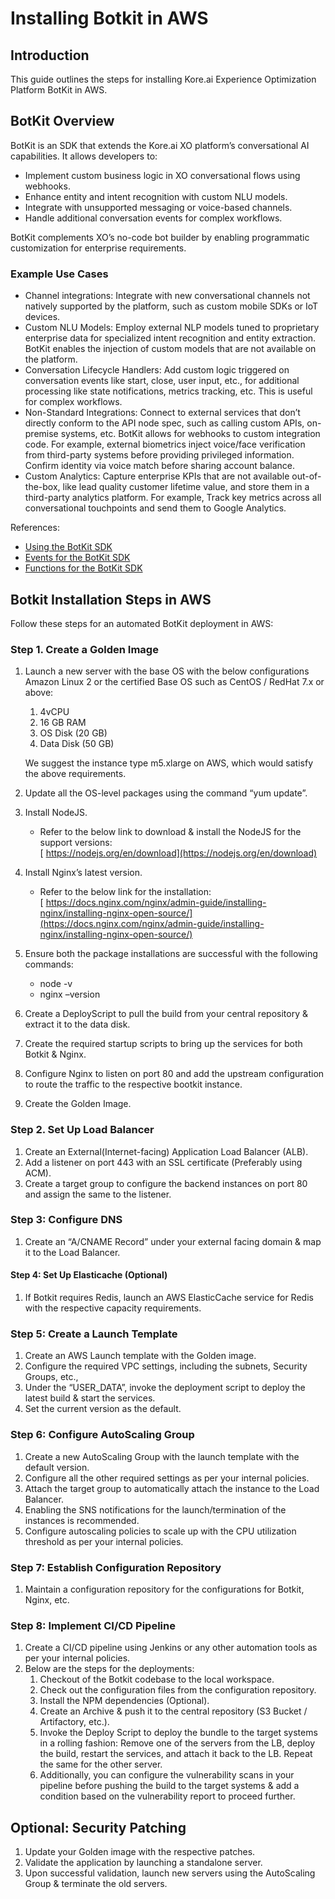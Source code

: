 # Installing Botkit in AWS

			


## Introduction

This guide outlines the steps for installing Kore.ai Experience Optimization Platform BotKit in AWS.


## BotKit Overview

BotKit is an SDK that extends the Kore.ai XO platform’s conversational AI capabilities. It allows developers to:



* Implement custom business logic in XO conversational flows using webhooks.
* Enhance entity and intent recognition with custom NLU models.
* Integrate with unsupported messaging or voice-based channels.
* Handle additional conversation events for complex workflows.

BotKit complements XO’s no-code bot builder by enabling programmatic customization for enterprise requirements.


### Example Use Cases



* Channel integrations: Integrate with new conversational channels not natively supported by the platform, such as custom mobile SDKs or IoT devices.
* Custom NLU Models: Employ external NLP models tuned to proprietary enterprise data for specialized intent recognition and entity extraction. BotKit enables the injection of custom models that are not available on the platform.
* Conversation Lifecycle Handlers: Add custom logic triggered on conversation events like start, close, user input, etc., for additional processing like state notifications, metrics tracking, etc. This is useful for complex workflows.
* Non-Standard Integrations: Connect to external services that don’t directly conform to the API node spec, such as calling custom APIs, on-premise systems, etc. BotKit allows for webhooks to custom integration code. For example, external biometrics inject voice/face verification from third-party systems before providing privileged information. Confirm identity via voice match before sharing account balance.
* Custom Analytics: Capture enterprise KPIs that are not available out-of-the-box, like lead quality customer lifetime value, and store them in a third-party analytics platform. For example, Track key metrics across all conversational touchpoints and send them to Google Analytics.

References:



* [Using the BotKit SDK](./using-the-botkit-sdk.md)
* [Events for the BotKit SDK](./sdk-events.md/)
* [Functions for the BotKit SDK](./sdk-functions.md)


## Botkit Installation Steps in AWS

Follow these steps for an automated BotKit deployment in AWS:


### Step 1. Create a Golden Image



1. Launch a new server with the base OS with the below configurations Amazon Linux 2 or the certified Base OS such as CentOS / RedHat 7.x or above:
    1. 4vCPU
    2. 16 GB RAM
    3. OS Disk (20 GB)
    4. Data Disk (50 GB)
    
    We suggest the instance type m5.xlarge on AWS, which would satisfy the above requirements.
2. Update all the OS-level packages using the command “yum update”.
3. Install NodeJS.
    * Refer to the below link to download & install the NodeJS for the support versions: \
[ https://nodejs.org/en/download](https://nodejs.org/en/download)
4. Install Nginx’s latest version.
    * Refer to the below link for the installation: \
[ https://docs.nginx.com/nginx/admin-guide/installing-nginx/installing-nginx-open-source/](https://docs.nginx.com/nginx/admin-guide/installing-nginx/installing-nginx-open-source/)
5. Ensure both the package installations are successful with the following commands:
    * node -v
    * nginx –version
6. Create a DeployScript to pull the build from your central repository & extract it to the data disk.
7. Create the required startup scripts to bring up the services for both Botkit & Nginx.
8. Configure Nginx to listen on port 80 and add the upstream configuration to route the traffic to the respective bootkit instance.
9. Create the Golden Image.


### Step 2. Set Up Load Balancer



1. Create an External(Internet-facing) Application Load Balancer (ALB).
2. Add a listener on port 443 with an SSL certificate (Preferably using ACM).
3. Create a target group to configure the backend instances on port 80 and assign the same to the listener.


### Step 3: Configure DNS



1. Create an “A/CNAME Record” under your external facing domain & map it to the Load Balancer.


#### Step 4: Set Up Elasticache (Optional)



1. If Botkit requires Redis, launch an AWS ElasticCache service for Redis with the respective capacity requirements.


### Step 5: Create a Launch Template



1. Create an AWS Launch template with the Golden image.
2. Configure the required VPC settings, including the subnets, Security Groups, etc.,
3. Under the “USER_DATA”, invoke the deployment script to deploy the latest build & start the services.
4. Set the current version as the default.


### Step 6: Configure AutoScaling Group



1. Create a new AutoScaling Group with the launch template with the default version.
2. Configure all the other required settings as per your internal policies.
3. Attach the target group to automatically attach the instance to the Load Balancer.
4. Enabling the SNS notifications for the launch/termination of the instances is recommended.
5. Configure autoscaling policies to scale up with the CPU utilization threshold as per your internal policies.


### Step 7: Establish Configuration Repository



1. Maintain a configuration repository for the configurations for Botkit, Nginx, etc.


### Step 8: Implement CI/CD Pipeline



1. Create a CI/CD pipeline using Jenkins or any other automation tools as per your internal policies.
2. Below are the steps for the deployments:
    1. Checkout of the Botkit codebase to the local workspace.
    2. Check out the configuration files from the configuration repository.
    3. Install the NPM dependencies (Optional).
    4. Create an Archive & push it to the central repository (S3 Bucket / Artifactory, etc.).
    5. Invoke the Deploy Script to deploy the bundle to the target systems in a rolling fashion: Remove one of the servers from the LB, deploy the build, restart the services, and attach it back to the LB. Repeat the same for the other server.
    6. Additionally, you can configure the vulnerability scans in your pipeline before pushing the build to the target systems & add a condition based on the vulnerability report to proceed further.


## Optional: Security Patching



1. Update your Golden image with the respective patches.
2. Validate the application by launching a standalone server.
3. Upon successful validation, launch new servers using the AutoScaling Group & terminate the old servers.

		
